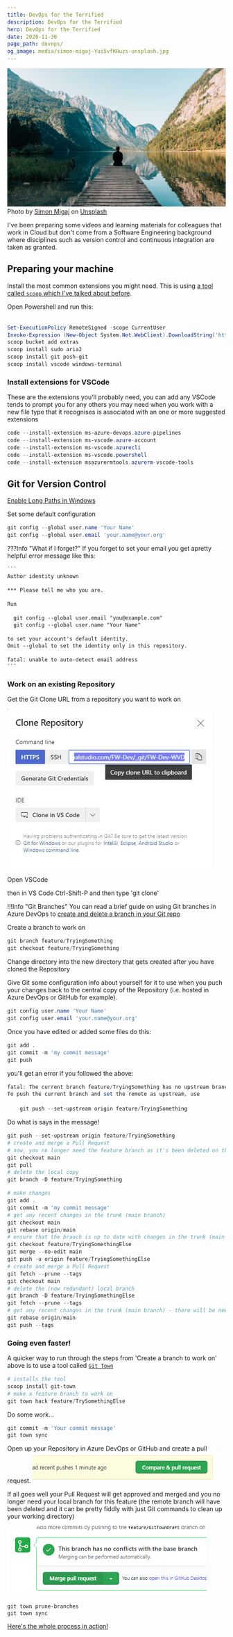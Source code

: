 ```yaml
---
title: DevOps for the Terrified
description: DevOps for the Terrified
hero: DevOps for the Terrified
date: 2020-11-30
page_path: devops/
og_image: media/simon-migaj-Yui5vfKHuzs-unsplash.jpg
---
```


![Terrified](media/simon-migaj-Yui5vfKHuzs-unsplash.jpg)
<span>Photo by <a href="https://unsplash.com/@simonmigaj?utm_source=unsplash&amp;utm_medium=referral&amp;utm_content=creditCopyText">Simon Migaj</a> on <a href="https://unsplash.com/s/photos/alone?utm_source=unsplash&amp;utm_medium=referral&amp;utm_content=creditCopyText">Unsplash</a></span>

I've been preparing some videos and learning materials for colleagues that work in Cloud but don't come from a Software Engineering background where disciplines such as version control and continuous integration are taken as granted.

## Preparing your machine

Install the most common extensions you might need. This is using [a tool called `scoop` which I've talked about before](/misc/scoop).

Open Powershell and run this:

```powershell

Set-ExecutionPolicy RemoteSigned -scope CurrentUser
Invoke-Expression (New-Object System.Net.WebClient).DownloadString('https://get.scoop.sh')
scoop bucket add extras
scoop install sudo aria2
scoop install git posh-git
scoop install vscode windows-terminal
```

### Install extensions for VSCode

These are the extensions you'll probably need, you can add any VSCode tends to prompt you for any others you may need when you work with a new file type that it recognises is associated with an one or more suggested extensions

```powershell
code --install-extension ms-azure-devops.azure-pipelines
code --install-extension ms-vscode.azure-account
code --install-extension ms-vscode.azurecli
code --install-extension ms-vscode.powershell
code --install-extension msazurermtools.azurerm-vscode-tools
```

## Git for Version Control

[Enable Long Paths in Windows](https://github.com/Azure/Enterprise-Scale/blob/main/docs/Deploy/getting-started.md#enabling-long-paths-on-windows)

Set some default configuration

```powershell
git config --global user.name 'Your Name'
git config --global user.email 'your.name@your.org'
```

???Info "What if I forget?"
    If you forget to set your email you get apretty helpful error message like this:

    ```
    Author identity unknown

    *** Please tell me who you are.

    Run

      git config --global user.email "you@example.com"
      git config --global user.name "Your Name"

    to set your account's default identity.
    Omit --global to set the identity only in this repository.

    fatal: unable to auto-detect email address
    ```
### Work on an existing Repository

Get the Git Clone URL from a repository you want to work on

![Clone URL - Azure DevOps](media/git-clone-azdo.png)

Open VSCode

then in VS Code Ctrl-Shift-P and then type 'git clone'

!!!Info "Git Branches"
    You can read a brief guide on using Git branches in Azure DevOps to [create and delete a branch in your Git repo](https://docs.microsoft.com/en-us/azure/devops/repos/git/branches?view=azure-devops&tabs=command-line)

Create a branch to work on

```powershell
git branch feature/TryingSomething
git checkout feature/TryingSomething
```

Change directory into the new directory that gets created after you have cloned the Repository

Give Git some configuration info about yourself for it to use when you puch your changes back to the central copy of the Repository (i.e. hosted in Azure DevOps or GitHub for example).

```powershell
git config user.name 'Your Name'
git config user.email 'your.name@your.org'
```

Once you have edited or added some files do this:

```powershell
git add .
git commit -m 'my commit message'
git push
```

you'll get an error if you followed the above:

```powershell
fatal: The current branch feature/TryingSomething has no upstream branch.
To push the current branch and set the remote as upstream, use

    git push --set-upstream origin feature/TryingSomething
```

Do what is says in the message!

```powershell
git push --set-upstream origin feature/TryingSomething
# create and merge a Pull Request
# now, you no longer need the feature branch as it's been deleted on the remote copy
git checkout main
git pull
# delete the local copy
git branch -D feature/TryingSomething
```

```powershell
# make changes
git add .
git commit -m 'my commit message'
# get any recent changes in the trunk (main branch)
git checkout main
git rebase origin/main
# ensure that the branch is up to date with changes in the trunk (main branch)
git checkout feature/TryingSomethingElse
git merge --no-edit main
git push -u origin feature/TryingSomethingElse
# create and merge a Pull Request
git fetch --prune --tags
git checkout main
# delete the (now redundant) local branch
git branch -D feature/TryingSomethingElse
git fetch --prune --tags
# get any recent changes in the trunk (main branch) - there will be new commits due to the Pull Request merge activity
git rebase origin/main
git push --tags
```

### Going even faster!

A quicker way to run through the steps from 'Create a branch to work on' above is to use a tool called [`Git Town`](https://www.git-town.com/)

```powershell
# installs the tool
scoop install git-town
# make a feature branch to work on
git town hack feature/TrySomethingElse
```

Do some work...

```powershell
git commit -m 'Your commit message'
git town sync
```

Open up your Repository in Azure DevOps or GitHub and create a pull request.
![Create Pull Request](media/create-pull-request.png)

If all goes well your Pull Request will get approved and merged and you no longer need your local branch for this feature (the remote branch will have been deleted and it can be pretty fiddly with just Git commands to clean up your working directory)

![Merge Pull Request](media/merge-pull-request.png)

```powershelltouch newfile
git town prune-branches
git town sync
```

[Here's the whole process in action!](https://asciinema.org/a/xxY6bfxValIgJZzQ2kkZlBZZw)

<script id="asciicast-xxY6bfxValIgJZzQ2kkZlBZZw" src="https://asciinema.org/a/xxY6bfxValIgJZzQ2kkZlBZZw.js" async></script>
